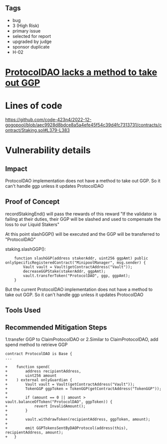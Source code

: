 ## Tags

- bug
- 3 (High Risk)
- primary issue
- selected for report
- upgraded by judge
- sponsor duplicate
- H-02

# [ProtocolDAO lacks a method to take out GGP](https://github.com/code-423n4/2022-12-gogopool-findings/issues/532) 

# Lines of code

https://github.com/code-423n4/2022-12-gogopool/blob/aec9928d8bdce8a5a4efe45f54c39d4fc7313731/contracts/contract/Staking.sol#L379-L383


# Vulnerability details

## Impact

ProtocolDAO implementation does not have a method to take out  GGP. So it can't handle ggp unless it updates ProtocolDAO
## Proof of Concept


recordStakingEnd() will pass the rewards of this reward
"If the validator is failing at their duties, their GGP will be slashed and used to compensate the loss to our Liquid Stakers"

At this point slashGGP() will be executed and the GGP will be transferred to "ProtocolDAO"

staking.slashGGP():
```solidity
    function slashGGP(address stakerAddr, uint256 ggpAmt) public onlySpecificRegisteredContract("MinipoolManager", msg.sender) {
        Vault vault = Vault(getContractAddress("Vault"));
        decreaseGGPStake(stakerAddr, ggpAmt);
        vault.transferToken("ProtocolDAO", ggp, ggpAmt);
    }
```
But the current ProtocolDAO implementation does not have a method to take out  GGP. So it can't handle ggp unless it updates ProtocolDAO


## Tools Used

## Recommended Mitigation Steps

1.transfer GGP to  ClaimProtocolDAO 
or
2.Similar to ClaimProtocolDAO, add spend method to retrieve GGP

```solidity
contract ProtocolDAO is Base {
...

+    function spend(
+        address recipientAddress,
+        uint256 amount
+    ) external onlyGuardian {
+        Vault vault = Vault(getContractAddress("Vault"));
+        TokenGGP ggpToken = TokenGGP(getContractAddress("TokenGGP"));
+
+        if (amount == 0 || amount > vault.balanceOfToken("ProtocolDAO", ggpToken)) {
+            revert InvalidAmount();
+        }
+
+        vault.withdrawToken(recipientAddress, ggpToken, amount);
+
+        emit GGPTokensSentByDAOProtocol(address(this), recipientAddress, amount);
+   }
```